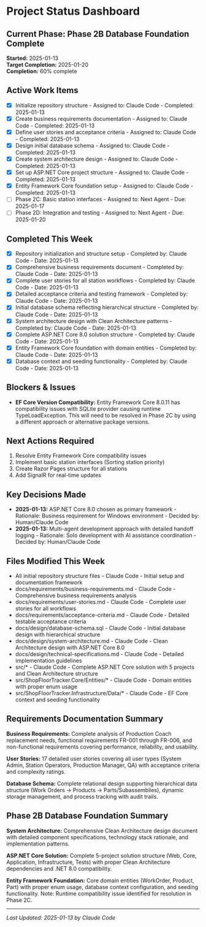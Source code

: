 # Project Status Dashboard

## Current Phase: Phase 2B Database Foundation Complete
**Started:** 2025-01-13  
**Target Completion:** 2025-01-20  
**Completion:** 60% complete

## Active Work Items
- [x] Initialize repository structure - Assigned to: Claude Code - Completed: 2025-01-13
- [x] Create business requirements documentation - Assigned to: Claude Code - Completed: 2025-01-13
- [x] Define user stories and acceptance criteria - Assigned to: Claude Code - Completed: 2025-01-13
- [x] Design initial database schema - Assigned to: Claude Code - Completed: 2025-01-13
- [x] Create system architecture design - Assigned to: Claude Code - Completed: 2025-01-13
- [x] Set up ASP.NET Core project structure - Assigned to: Claude Code - Completed: 2025-01-13
- [x] Entity Framework Core foundation setup - Assigned to: Claude Code - Completed: 2025-01-13
- [ ] Phase 2C: Basic station interfaces - Assigned to: Next Agent - Due: 2025-01-17
- [ ] Phase 2D: Integration and testing - Assigned to: Next Agent - Due: 2025-01-20

## Completed This Week
- [x] Repository initialization and structure setup - Completed by: Claude Code - Date: 2025-01-13
- [x] Comprehensive business requirements document - Completed by: Claude Code - Date: 2025-01-13
- [x] Complete user stories for all station workflows - Completed by: Claude Code - Date: 2025-01-13
- [x] Detailed acceptance criteria and testing framework - Completed by: Claude Code - Date: 2025-01-13
- [x] Initial database schema reflecting hierarchical structure - Completed by: Claude Code - Date: 2025-01-13
- [x] System architecture design with Clean Architecture patterns - Completed by: Claude Code - Date: 2025-01-13
- [x] Complete ASP.NET Core 8.0 solution structure - Completed by: Claude Code - Date: 2025-01-13
- [x] Entity Framework Core foundation with domain entities - Completed by: Claude Code - Date: 2025-01-13
- [x] Database context and seeding functionality - Completed by: Claude Code - Date: 2025-01-13

## Blockers & Issues
- **EF Core Version Compatibility:** Entity Framework Core 8.0.11 has compatibility issues with SQLite provider causing runtime TypeLoadException. This will need to be resolved in Phase 2C by using a different approach or alternative package versions.

## Next Actions Required
1. Resolve Entity Framework Core compatibility issues
2. Implement basic station interfaces (Sorting station priority)
3. Create Razor Pages structure for all stations
4. Add SignalR for real-time updates

## Key Decisions Made
- **2025-01-13:** ASP.NET Core 8.0 chosen as primary framework - Rationale: Business requirement for Windows environment - Decided by: Human/Claude Code
- **2025-01-13:** Multi-agent development approach with detailed handoff logging - Rationale: Solo development with AI assistance coordination - Decided by: Human/Claude Code

## Files Modified This Week
- All initial repository structure files - Claude Code - Initial setup and documentation framework
- docs/requirements/business-requirements.md - Claude Code - Comprehensive business requirements analysis
- docs/requirements/user-stories.md - Claude Code - Complete user stories for all workflows  
- docs/requirements/acceptance-criteria.md - Claude Code - Detailed testable acceptance criteria
- docs/design/database-schema.sql - Claude Code - Initial database design with hierarchical structure
- docs/design/system-architecture.md - Claude Code - Clean Architecture design with ASP.NET Core 8.0
- docs/design/technical-specifications.md - Claude Code - Detailed implementation guidelines
- src/* - Claude Code - Complete ASP.NET Core solution with 5 projects and Clean Architecture structure
- src/ShopFloorTracker.Core/Entities/* - Claude Code - Domain entities with proper enum usage
- src/ShopFloorTracker.Infrastructure/Data/* - Claude Code - EF Core context and seeding functionality

## Requirements Documentation Summary
**Business Requirements:** Complete analysis of Production Coach replacement needs, functional requirements FR-001 through FR-006, and non-functional requirements covering performance, reliability, and usability.

**User Stories:** 17 detailed user stories covering all user types (System Admin, Station Operators, Production Manager, QA) with acceptance criteria and complexity ratings.

**Database Schema:** Complete relational design supporting hierarchical data structure (Work Orders → Products → Parts/Subassemblies), dynamic storage management, and process tracking with audit trails.

## Phase 2B Database Foundation Summary
**System Architecture:** Comprehensive Clean Architecture design document with detailed component specifications, technology stack rationale, and implementation patterns.

**ASP.NET Core Solution:** Complete 5-project solution structure (Web, Core, Application, Infrastructure, Tests) with proper Clean Architecture dependencies and .NET 8.0 compatibility.

**Entity Framework Foundation:** Core domain entities (WorkOrder, Product, Part) with proper enum usage, database context configuration, and seeding functionality. Note: Runtime compatibility issue identified for resolution in Phase 2C.

---
*Last Updated: 2025-01-13 by Claude Code*